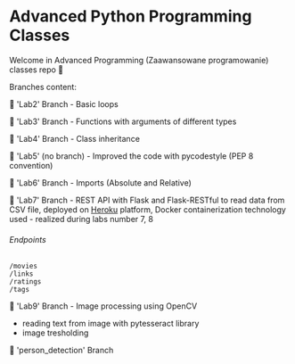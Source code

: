 # Advanced Python Programming Classes
Welcome in Advanced Programming (Zaawansowane programowanie) classes repo 👋

Branches content:

🔸 'Lab2' Branch - Basic loops

🔸 'Lab3' Branch - Functions with arguments of different types

🔸 'Lab4' Branch - Class inheritance

🔸 'Lab5' (no branch) - Improved the code with pycodestyle (PEP 8 convention)

🔸 'Lab6' Branch - Imports (Absolute and Relative)

🔸 'Lab7' Branch - REST API  with Flask and Flask-RESTful to read data from CSV file, deployed on [Heroku](https://csvapi2021.herokuapp.com/) platform, Docker containerization technology used - realized during labs number 7, 8

###### Endpoints

```
/movies
/links
/ratings
/tags
```

🔸 'Lab9' Branch - Image processing using OpenCV

- reading text from image with pytesseract library
- image tresholding

🔸 'person_detection' Branch